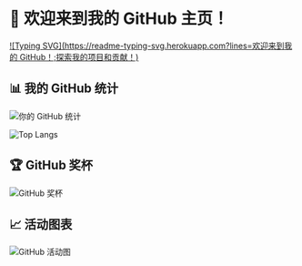 # 👋 欢迎来到我的 GitHub 主页！

[![Typing SVG](https://readme-typing-svg.herokuapp.com?lines=欢迎来到我的 GitHub！;探索我的项目和贡献！)](https://git.io/typing-svg)

## 📊 我的 GitHub 统计

![你的 GitHub 统计](https://github-readme-stats.vercel.app/api?username=lxshun66&show_icons=true&theme=radical)

![Top Langs](https://github-readme-stats.vercel.app/api/top-langs/?username=lxshun66&layout=compact)

## 🏆 GitHub 奖杯

![GitHub 奖杯](https://github-profile-trophy.vercel.app/?username=lxshun66&theme=onedark)

## 📈 活动图表

![GitHub 活动图](https://github-readme-activity-graph.vercel.app/graph?username=lxshun66t&theme=github)

